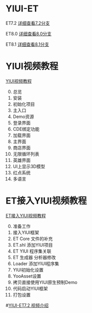 # YIUI-ET

ET7.2 [详细查看7.2分支](https://github.com/LiShengYang-yiyi/YIUI/tree/YIUI-ET7.2)

ET8.0 [详细查看8.0分支](https://github.com/LiShengYang-yiyi/YIUI/tree/YIUI-ET8.0)

ET8.1 [详细查看8.1分支](https://github.com/LiShengYang-yiyi/YIUI/tree/YIUI-ET8.1)

# YIUI视频教程

[YIUI视频教程](https://www.bilibili.com/video/BV1cz4y1s7QS)  


0. 总览
1. 安装
2. 初始化项目
3. 主入口
4. Demo资源
5. 登录界面
6. CDE绑定功能
7. 加载界面
8. 主界面
9. 商店界面
10. 无限循环列表
11. 英雄界面
12. UI上显示3D模型
13. 红点系统
14. 多语言

# ET接入YIUI视频教程

[ET接入YIUI视频教程](https://www.bilibili.com/video/BV1s44y1F7aZ) 

0.  准备工作
1.  接入YIUI框架
2.  ET Core 文件的补充
3.  ET.shl 添加YIUI项目
4.  ET YIUI 程序集关联
5.  ET 生成器 分析器修改
6.  Loader 添加YIUI程序集
7.  YIUI初始化设置
8.  YooAsset设置
9.  拷贝直接使用YIUI原生预制Demo
10. 代码启动YIUI框架
11. 打包设置


#[YIUI-ET7.2 视频介绍](https://www.bilibili.com/video/BV1KC4y1d7NZ)

